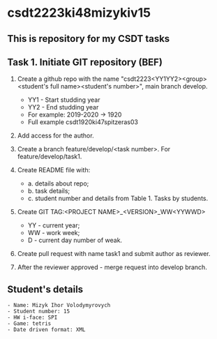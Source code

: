# csdt2223ki48mizykiv15
## This is repository for my CSDT tasks

## Task 1. Initiate GIT repository (BEF)

1. Create a github repo with the name "csdt2223&lt;YY1YY2&gt;&lt;group&gt;&lt;student's full name&gt;&lt;student's number&gt;", main branch develop.

    - YY1 - Start studding year
    - YY2 - End studding year
    - For example: 2019-2020 -> 1920
    - Full example csdt1920ki47spitzeras03
2. Add access for the author.
3. Create a branch feature/develop/&lt;task number&gt;. For feature/develop/task1.
4. Create README file with:
    - a. details about repo;
    - b. task details;
    - c. student number and details from Table 1. Tasks by students.
5. Create GIT TAG:&lt;PROJECT NAME&gt;_&lt;VERSION&gt;_WW&lt;YYWWD&gt;
    - YY - current year;
    - WW - work week;
    - D - current day number of weak.
6. Create pull request with name task1 and submit author as reviewer.
7. After the reviewer approved - merge request into develop branch.

## Student's details
    - Name: Mizyk Ihor Volodymyrovych
    - Student number: 15
    - HW i-face: SPI
    - Game: tetris
    - Date driven format: XML

